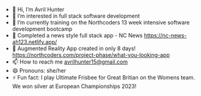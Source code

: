 - 👋 Hi, I’m Avril Hunter
- 👀 I’m interested in full stack software development
- 🌱 I’m currently training on the Northcoders 13 week intensive software development bootcamp
- 💞️ Completed a news style full stack app - NC News https://nc-news-ah123.netlify.app/
-  :mag_right: Augmented Reality App created in only 8 days!  https://northcoders.com/project-phase/what-you-looking-app
- 📫 How to reach me avrilhunter15@gmail.com
- 😄 Pronouns: she/her
- ⚡ Fun fact: I play Ultimate Frisbee for Great Britian on the Womens team. We won silver at European Championships 2023!
